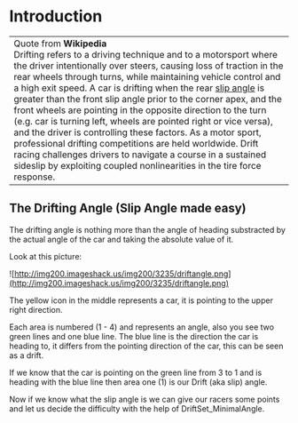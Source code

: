 # Introduction #
<table cellpadding='6' cellspacing='0' border='0' width='100%'>
<tbody><tr>
<td>

<div>
Quote from <strong>Wikipedia</strong>
</div>
<div>
Drifting refers to a driving technique and to a motorsport where the driver intentionally over steers, causing loss of traction in the rear wheels through turns, while maintaining vehicle control and a high exit speed. A car is drifting when the rear <a href='http://en.wikipedia.org/wiki/Slip_angle'>slip angle</a> is greater than the front slip angle prior to the corner apex, and the front wheels are pointing in the opposite direction to the turn (e.g. car is turning left, wheels are pointed right or vice versa), and the driver is controlling these factors. As a motor sport, professional drifting competitions are held worldwide. Drift racing challenges drivers to navigate a course in a sustained sideslip by exploiting coupled nonlinearities in the tire force response.<br>
</div>
</td>
</tr>
</tbody>
</table>

## The Drifting Angle (Slip Angle made easy) ##

The drifting angle is nothing more than the angle of heading substracted by the actual angle of the car and taking the absolute value of it.

Look at this picture:

![http://img200.imageshack.us/img200/3235/driftangle.png](http://img200.imageshack.us/img200/3235/driftangle.png)

The yellow icon in the middle represents a car,
it is pointing to the upper right direction.

Each area is numbered (1 - 4) and represents an angle,
also you see two green lines and one blue line.
The blue line is the direction the car is heading to, it differs from the pointing direction of the car, this can be seen as a drift.

If we know that the car is pointing on the green line from 3 to 1
and is heading with the blue line then area one (1) is our Drift (aka slip) angle.

Now if we know what the slip angle is we can give our racers some points and let us decide the difficulty with the help of DriftSet\_MinimalAngle.